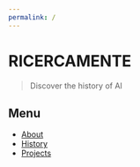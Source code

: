 ```yaml
---
permalink: /
---
```

# **RICERCAMENTE**
> Discover the history of AI

## Menu

- [About](https://github.com/EdoPedrocchi/RicercaMente)
- [History](History.md)
- [Projects](Projects/Projects.md)

